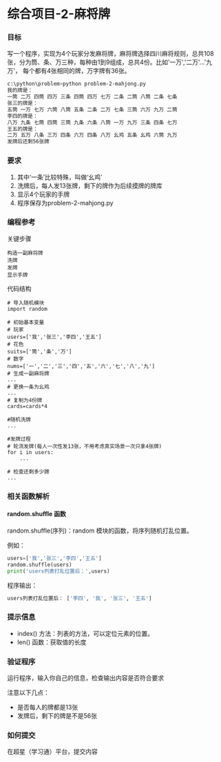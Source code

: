 # 综合项目-2-麻将牌

### 目标
写一个程序，实现为4个玩家分发麻将牌，麻将牌选择四川麻将规则，总共108张，分为筒、条、万三种，每种由1到9组成，总共4份。比如'一万','二万'...'九万'，
每个都有4张相同的牌，万字牌有36张。
```sh
c:\python\problem>python problem-2-mahjong.py
我的牌是：
一筒 二万 四筒 四万 三条 四筒 四万 七万 二条 二筒 八筒 二条 七条 
张三的牌是：
五筒 一万 七万 六筒 八筒 五条 二条 二万 七条 三筒 六万 九万 二筒 
李四的牌是：
八万 九条 七筒 四筒 三筒 九条 六条 八筒 一万 九万 三条 四条 七万 
王五的牌是：
二万 五万 八条 三万 四条 六万 四条 八万 幺鸡 五条 幺鸡 六筒 九万
发牌后还剩56张牌
```

### 要求
1. 其中‘一条’比较特殊，叫做‘幺鸡’
2. 洗牌后，每人发13张牌，剩下的牌作为后续摸牌的牌库
3. 显示4个玩家的手牌
4. 程序保存为problem-2-mahjong.py

### 编程参考
关键步骤
```
构造一副麻将牌
洗牌
发牌
显示手牌
```
代码结构
```
# 导入随机模块
import random

# 初始基本变量
# 玩家
users=['我','张三','李四','王五']
# 花色
suits=['筒','条','万']
# 数字
nums=['一','二','三','四','五','六','七','八','九']
# 生成一副麻将牌
...
# 更换一条为幺鸡
...
# 复制为4份牌
cards=cards*4

#随机洗牌
...

#发牌过程
# 轮流发牌(每人一次性发13张，不用考虑真实场景一次只拿4张牌)
for i in users:
    ...

# 检查还剩多少牌
...
```

### 相关函数解析
#### random.shuffle 函数
random.shuffle(序列)：random 模块的函数，将序列随机打乱位置。

例如：
```python
users=['我','张三','李四','王五']
random.shuffle(users)
print('users列表打乱位置后：',users)
```
程序输出：
```sh
users列表打乱位置后： ['李四', '我', '张三', '王五']
```

### 提示信息
- index() 方法：列表的方法，可以定位元素的位置。
- len() 函数：获取值的长度

### 验证程序
运行程序，输入你自己的信息，检查输出内容是否符合要求

注意以下几点：
- 是否每人的牌都是13张
- 发牌后，剩下的牌是不是56张


### 如何提交
在超星（学习通）平台，提交内容